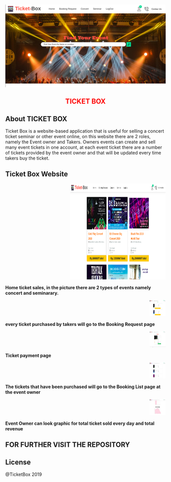 <p align="center"><img src="https://raw.githubusercontent.com/RezaNum1/ticketbox/master/public/assets/images/ticketbox1.png"></p>

<h2 align="center" style="color:red">
TICKET BOX
</p>

## About TICKET BOX

Ticket Box is a website-based application that is useful for selling a concert ticket seminar or other event online, on this website there are 2 roles, namely the Event owner and Takers. Owners events can create and sell many event tickets in one account, at each event ticket there are a number of tickets provided by the event owner and that will be updated every time takers buy the ticket.

## Ticket Box Website
<p align="right">
<img src="https://raw.githubusercontent.com/RezaNum1/ticketbox/master/public/assets/images/ticket2.png" style="width:300px; height:300px;position:relative"></p>

<p style="font-weight:bold">Home ticket sales, in the picture there are 2 types of events namely concert and seminarary.</p>

<p align="right"><img src="https://raw.githubusercontent.com/RezaNum1/ticketbox/master/public/assets/images/ticket6.png" style="width:50px; height:50px"></p>

<p style="font-weight:bold">every ticket purchased by takers will go to the Booking Request page</p>


<p align="right"><img src="https://raw.githubusercontent.com/RezaNum1/ticketbox/master/public/assets/images/ticket4.png" style="width:50px; height:50px"></p>

<p style="font-weight:bold">Ticket payment page</p>

<p align="right"><img src="https://raw.githubusercontent.com/RezaNum1/ticketbox/master/public/assets/images/ticket9.png" style="width:50px; height:50px"></p>

<p style="font-weight:bold">The tickets that have been purchased will go to the Booking List page at the event owner</p>

<p align="right"><img src="https://raw.githubusercontent.com/RezaNum1/ticketbox/master/public/assets/images/ticket8.png" style="width:50px; height:50px"></p>

<p style="font-weight:bold">Event Owner can look graphic for total ticket sold every day and total revenue</p>


## FOR FURTHER VISIT THE REPOSITORY 

## License

@TicketBox 2019
